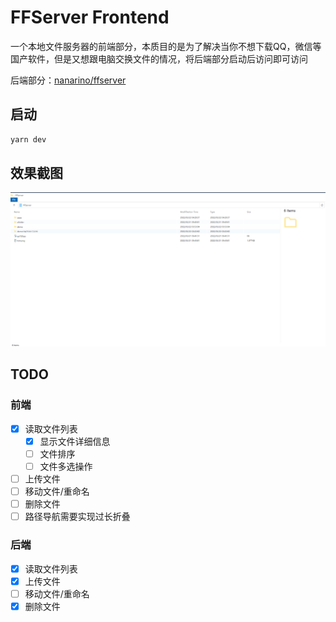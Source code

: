 # FFServer Frontend
一个本地文件服务器的前端部分，本质目的是为了解决当你不想下载QQ，微信等国产软件，但是又想跟电脑交换文件的情况，将后端部分启动后访问即可访问

后端部分：[nanarino/ffserver](https://github.com/nanarino/ffserver)

## 启动
```bash
yarn dev
```

## 效果截图

![image-20220322170942153](https://raw.githubusercontent.com/mowtwo/pic-go/main/markdown/image-20220322170942153.png)

## TODO

### 前端

- [x] 读取文件列表
  - [x] 显示文件详细信息
  - [ ] 文件排序
  - [ ] 文件多选操作
- [ ] 上传文件
- [ ] 移动文件/重命名
- [ ] 删除文件
- [ ] 路径导航需要实现过长折叠

### 后端

- [x] 读取文件列表
- [x] 上传文件
- [ ] 移动文件/重命名
- [x] 删除文件